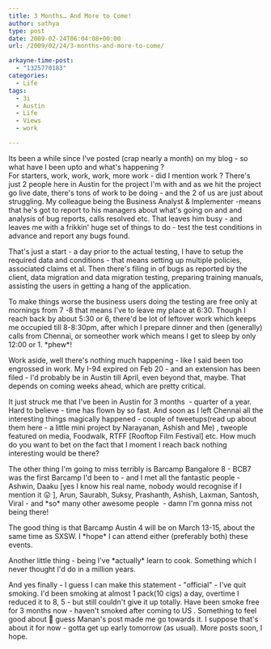 ```yaml
---
title: 3 Months… And More to Come!
author: sathya
type: post
date: 2009-02-24T06:04:08+00:00
url: /2009/02/24/3-months-and-more-to-come/

arkayne-time-post:
  - "1325770183"
categories:
  - Life
tags:
  - 3i
  - Austin
  - Life
  - Views
  - work

---
```

Its been a while since I've posted (crap nearly a month) on my blog - so what have I been upto and what's happening ?  
For starters, work, work, work, more work - did I mention work ? There's just 2 people here in Austin for the project I'm with and as we hit the project go live date, there's tons of work to be doing - and the 2 of us are just about struggling. My colleague being the Business Analyst & Implementer -means that he's got to report to his managers about what's going on and and analysis of bug reports, calls resolved etc. That leaves him busy - and leaves me with a frikkin' huge set of things to do - test the test conditions in advance and report any bugs found.

<!--more-->

That's just a start - a day prior to the actual testing, I have to setup the required data and conditions - that means setting up multiple policies, associated claims et al. Then there's filing in of bugs as reported by the client, data migration and data migration testing, preparing training manuals, assisting the users in getting a hang of the application.

To make things worse the business users doing the testing are free only at mornings from 7 -8 that means I've to leave my place at 6:30. Though I reach back by about 5:30 or 6, there'd be lot of leftover work which keeps me occupied till 8-8:30pm, after which I prepare dinner and then (generally) calls from Chennai, or someother work which means I get to sleep by only 12:00 or 1. \*phew\*!

Work aside, well there's nothing much happening - like I said been too engrossed in work. My I-94 expired on Feb 20 - and an extension has been filed - I'd probably be in Austin till April, even beyond that, maybe. That depends on coming weeks ahead, which are pretty critical.

It just struck me that I've been in Austin for 3 months  - quarter of a year. Hard to believe - time has flown by so fast. And soon as I left Chennai all the interesting things magically happened - couple of tweetups(read up about them here - a little mini project by Narayanan, Ashish and Me) , tweople featured on media, Foodwalk, RTFF [Rooftop Film Festival] etc. How much do you want to bet on the fact that I moment I reach back nothing interesting would be there?

The other thing I'm going to miss terribly is Barcamp Bangalore 8 - BCB7 was the first Barcamp I'd been to - and I met all the fantastic people - Ashwin, Daaku [yes I know his real name, nobody would recognise if I mention it 😛 ], Arun, Saurabh, Suksy, Prashanth, Ashish, Laxman, Santosh, Viral - and \*so\* many other awesome people  - damn I'm gonna miss not being there!

The good thing is that Barcamp Austin 4 will be on March 13-15, about the same time as SXSW. I \*hope\* I can attend either (preferably both) these events.

Another little thing - being I've \*actually\* learn to cook. Something which I never thought I'd do in a million years.

And yes finally - I guess I can make this statement - "official" - I've quit smoking. I'd been smoking at almost 1 pack(10 cigs) a day, overtime I reduced it to 8, 5 - but still couldn't give it up totally. Have been smoke free for 3 months now - haven't smoked after coming to US . Something to feel good about 🙂 guess Manan's post made me go towards it. I suppose that's about it for now - gotta get up early tomorrow (as usual). More posts soon, I hope.
